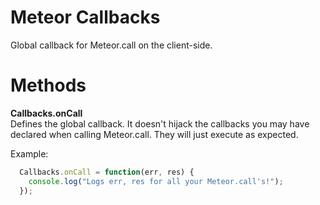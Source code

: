 Meteor Callbacks
=================

Global callback for Meteor.call on the client-side.

# Methods #
**Callbacks.onCall**  
Defines the global callback. It doesn't hijack the callbacks you may have declared when calling Meteor.call. They will just execute as expected.

Example:

```javascript
  Callbacks.onCall = function(err, res) {
    console.log("Logs err, res for all your Meteor.call's!");
  });
```
